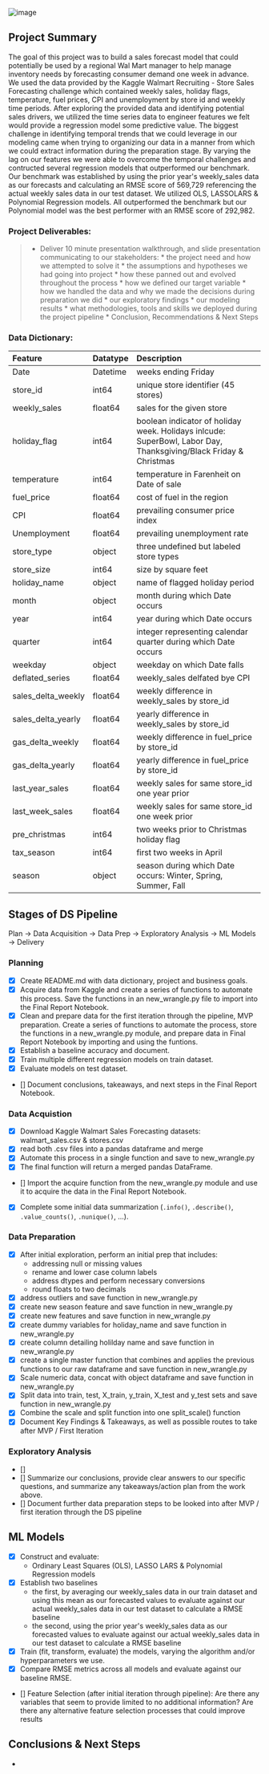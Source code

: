 ![image](https://user-images.githubusercontent.com/80718340/129650696-3871a9d4-3264-4400-8c8a-1ee6701f7a40.png)

## Project Summary

The goal of this project was to build a sales forecast model that could potentially be used by a regional Wal Mart manager to help manage inventory needs by forecasting consumer demand one week in advance.   We used the data provided by the Kaggle Walmart Recruiting - Store Sales Forecasting challenge which contained weekly sales, holiday flags, temperature, fuel prices, CPI and unemployment by store id and weekly time periods.  After exploring the provided data and identifying potential sales drivers, we utilized the time series data to engineer features we felt would provide a regression model some predictive value.  The biggest challenge in identifying temporal trends that we could leverage in our modeling came when trying to organizing our data in a manner from which we could extract information during the preparation stage.  By varying the lag on our features we were able to overcome the temporal challenges and contructed several regression models that outperformed our benchmark.  Our benchmark was established by using the prior year's weekly_sales data as our forecasts and calculating an RMSE score of 569,729 referencing the actual weekly sales data in our test dataset.  We utilized OLS, LASSOLARS & Polynomial Regression models.  All outperformed the benchmark but our Polynomial model was the best performer with an RMSE score of 292,982. 

### Project Deliverables:
> - Deliver 10 minute presentation walkthrough, and slide presentation communicating to our stakeholders:
    * the project need and how we attempted to solve it
    * the assumptions and hypotheses we had going into project
        * how these panned out and evolved throughout the process
    * how we defined our target variable
    * how we handled the data and why we made the decisions during preparation we did
    * our exploratory findings
    * our modeling results
    * what methodologies, tools and skills we deployed during the project pipeline
    * Conclusion, Recommendations & Next Steps

### Data Dictionary:
|Feature|Datatype|Description|
|:-------|:-------|:----------|
|Date|Datetime|weeks ending Friday|
|store_id|int64|unique store identifier (45 stores)|
|weekly_sales |float64|sales for the given store|
|holiday_flag|int64|boolean indicator of holiday week. Holidays inlcude: SuperBowl, Labor Day, Thanksgiving/Black Friday & Christmas|
|temperature|int64 |temperature in Farenheit on Date of sale|
|fuel_price|float64|cost of fuel in the region|
|CPI|float64|prevailing consumer price index|
|Unemployment|float64|prevailing unemployment rate|
|store_type|object|three undefined but labeled store types|
|store_size|int64|size by square feet|
|holiday_name|object|name of flagged holiday period|
|month|object|month during which Date occurs|
|year|int64|year during which Date occurs|
|quarter|int64|integer representing calendar quarter during which Date occurs|
|weekday|object|weekday on which Date falls|
|deflated_series|float64|weekly_sales delfated bye CPI|
|sales_delta_weekly|float64|weekly difference in weekly_sales by store_id|
|sales_delta_yearly|float64|yearly difference in weekly_sales by store_id|
|gas_delta_weekly|float64|weekly difference in fuel_price by store_id|
|gas_delta_yearly|float64|yearly difference in fuel_price by store_id|
|last_year_sales|float64|weekly sales for same store_id one year prior|
|last_week_sales|float64|weekly sales for same store_id one week prior|
|pre_christmas|int64|two weeks prior to Christmas holiday flag|
|tax_season|int64|first two weeks in April|
|season|object|season during which Date occurs: Winter, Spring, Summer, Fall|

## Stages of DS Pipeline
Plan -> Data Acquisition -> Data Prep -> Exploratory Analysis -> ML Models -> Delivery

### Planning
- [x] Create README.md with data dictionary, project and business goals.
- [x] Acquire data from Kaggle and create a series of functions to automate this process. Save the functions in an new_wrangle.py file to import into the Final Report Notebook.
- [x] Clean and prepare data for the first iteration through the pipeline, MVP preparation. Create a series of functions to automate the process, store the functions in a new_wrangle.py module, and prepare data in Final Report Notebook by importing and using the funtions.
- [x] Establish a baseline accuracy and document.
- [x] Train multiple different regression models on train dataset.
- [x] Evaluate models on test dataset.
- [] Document conclusions, takeaways, and next steps in the Final Report Notebook.

### Data Acquistion
- [X] Download Kaggle Walmart Sales Forecasting datasets: walmart_sales.csv & stores.csv
- [x] read both .csv files into a pandas dataframe and merge 
- [x] Automate this process in a single function and save to new_wrangle.py
- [x] The final function will return a merged pandas DataFrame.
- [] Import the acquire function from the new_wrangle.py module and use it to acquire the data in the Final Report Notebook.
- [x] Complete some initial data summarization (`.info()`, `.describe()`, `.value_counts()`, `.nunique()`, ...).

### Data Preparation
- [x] After initial exploration, perform an initial prep that includes:
    * addressing null or missing values
    * rename and lower case column labels
    * address dtypes and perform necessary conversions
    * round floats to two decimals
- [x] address outliers and save function in new_wrangle.py
- [x] create new season feature and save function in new_wrangle.py
- [x] create new features and save function in new_wrangle.py
- [x] create dummy variables for holiday_name and save function in new_wrangle.py
- [x] create column detailing holilday name and save function in new_wrangle.py
- [x] create a single master function that combines and applies the previous functions to our raw dataframe and save function in new_wrangle.py
- [x] Scale numeric data, concat with object dataframe and save function in new_wrangle.py 
- [x] Split data into train, test, X_train, y_train, X_test and y_test sets and save function in new_wrangle.py
- [x] Combine the scale and split function into one split_scale() function
- [x] Document Key Findings & Takeaways, as well as possible routes to take after MVP / First Iteration

### Exploratory Analysis
- []  
- [] Summarize our conclusions, provide clear answers to our specific questions, and summarize any takeaways/action plan from the work above.
- [] Document further data preparation steps to be looked into after MVP / first iteration through the DS pipeline

## ML Models
- [x] Construct and evaluate:
    * Ordinary Least Squares (OLS), LASSO LARS & Polynomial Regression models
- [x] Establish two baselines 
    * the first, by averaging our weekly_sales data in our train dataset and using this mean as our forecasted values to evaluate against our actual weekly_sales data in our test dataset to calculate a RMSE baseline
    * the second, using the prior year's weekly_sales data as our forecasted values to evaluate against our actual weekly_sales data in our test dataset to calculate a RMSE baseline
- [x] Train (fit, transform, evaluate) the models, varying the algorithm and/or hyperparameters we use.
- [x] Compare RMSE metrics across all models and evaluate against our baseline RMSE.
- [] Feature Selection (after initial iteration through pipeline): Are there any variables that seem to provide limited to no additional information?  Are there any alternative feature selection processes that could improve results

## Conclusions & Next Steps

- 